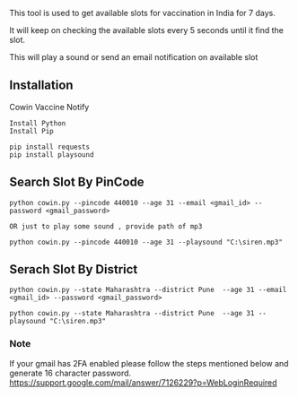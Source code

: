 This tool is used to get available slots for vaccination in India for 7 days. 

It will keep on checking the available slots every 5 seconds until it find the slot.

This will play a sound or send an email notification on available slot


## Installation
Cowin Vaccine Notify
```
Install Python
Install Pip
```
```
pip install requests
pip install playsound
```

## Search Slot By PinCode
```
python cowin.py --pincode 440010 --age 31 --email <gmail_id> --password <gmail_password>

OR just to play some sound , provide path of mp3

python cowin.py --pincode 440010 --age 31 --playsound "C:\siren.mp3" 
```

## Serach Slot By District
```
python cowin.py --state Maharashtra --district Pune  --age 31 --email <gmail_id> --password <gmail_password>

python cowin.py --state Maharashtra --district Pune  --age 31 --playsound "C:\siren.mp3"
```

### Note
If your gmail has 2FA enabled please follow the steps mentioned below and generate 16 character password.
https://support.google.com/mail/answer/7126229?p=WebLoginRequired
